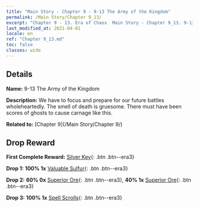 ```yaml
---
title: "Main Story - Chapter 9 - 9-13 The Army of the Kingdom"
permalink: /Main Story/Chapter 9_13/
excerpt: "Chapter 9 - 13. Era of Chaos  Main Story - Chapter 9_13. 9-13 The Army of the Kingdom"
last_modified_at: 2021-04-01
locale: en
ref: "Chapter 9_13.md"
toc: false
classes: wide
---
```


## Details

 **Name:** 9-13 The Army of the Kingdom

 **Description:** We have to focus and prepare for our future battles wholeheartedly. The smell of death is gruesome. There must have been scores of ghosts to cause carnage like this.

 **Related to:** [Chapter 9](/Main Story/Chapter 9/)

## Drop Reward

 **First Complete Reward:** [Silver Key](/Items/con_693/){: .btn .btn--era3}

 **Drop 1:** **100% 1x** [Valuable Sulfur](/Items/mat_29/){: .btn .btn--era3}

 **Drop 2:** **60% 0x** [Superior Ore](/Items/mat_19/){: .btn .btn--era3}, **40% 1x** [Superior Ore](/Items/mat_19/){: .btn .btn--era3}

 **Drop 3:** **100% 1x** [Spell Scrolls](/Items/con_694/){: .btn .btn--era3}


